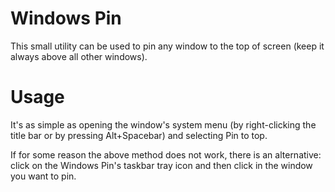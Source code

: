 # Windows Pin
This small utility can be used to pin any window to the top of screen (keep it always above all other windows).

# Usage
It's as simple as opening the window's system menu (by right-clicking the title bar or by pressing Alt+Spacebar) and selecting Pin to top.

If for some reason the above method does not work, there is an alternative: click on the Windows Pin's taskbar tray icon and then click in the window you want to pin.
